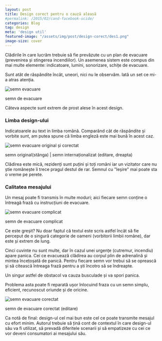 ```yaml
---
layout: post
title: Design corect pentru o cauză aleasă
#permalink: /2015/02/cand-facebook-ucide/
categories: Blog
tag: design
meta: 'design util'
featured-image: "/assets/img/post/design-corect/des1.png"
image-size: cover
---
```


Clădirile în care lucrăm trebuie să fie prevăzute cu un plan de evacuare (prevenirea și stingerea incendiilor). Un asemenea sistem este compus din mai multe elemente: indicatoare, lumini, sonorizare, schițe de evacuare.


Sunt atât de răspândite încât, uneori, nici nu le observăm. Iată un set ce mi-a atras atenția.


<img class="post-image" src="{{ site.baseurl }}/assets/img/post/design-corect/des1.png" alt="semn evacuare"/>

<span class="img-alt"> semn de evacuare </span>

Câteva aspecte sunt extrem de prost alese în acest design.

<h3> Limba design-ului </h3>

Indicatoarele au text in limba română. Comparând cât de răspândite și vorbite sunt, am putea spune că limba engleză este mai bună în acest caz.

<img class="post-image" src="{{ site.baseurl }}/assets/img/post/design-corect/des2.png" alt="semn evacuare original și corectat"/>

<span class="img-alt"> semn original(stânga) | semn internaționalizat (editare, dreapta) </span>

Clădirea este mică, rezidenți sunt puțini și toți români iar un vizitator care nu știe românește îi trece pragul destul de rar. Semnul cu "Ieșire" mai poate sta o vreme pe perete.

### Calitatea mesajului

Un mesaj poate fi transmis în multe moduri; aici fiecare semn conține o întreagă frază cu instrucțiuni de evacuare.

<img class="post-image" src="{{ site.baseurl }}/assets/img/post/design-corect/des3.png" alt="semn evacuare complicat"/>

<span class="img-alt"> semn de evacuare complicat </span>

Ce este greșit? Nu doar faptul că textul este scris astfel încât să fie perceput de o singură categorie de oameni (vorbitorii limbii române), dar este și extrem de lung.

Cinci cuvinte nu sunt multe, dar în cazul unei urgențe (cutremur, incendiu) apare panica. Cei ce evacuează clădirea au corpul plin de adrenalină și mintea încețoșată de panică. Pentru fiecare semn vor trebui să se oprească și să citească întreaga frază pentru a ști încotro să se îndreapte.

Un singur astfel de obstacol va cauza busculade și va spori panica.

Problema asta poate fi reparată ușor înlocuind fraza cu un semn simplu, eficient, recunoscut oriunde și de oricine.

<img class="post-image" src="{{ site.baseurl }}/assets/img/post/design-corect/des4.png" alt="semn evacuare corectat"/>

<span class="img-alt"> semn de evacuare corectat (editare) </span>

Ca notă de final: design-ul cel mai bun este cel ce poate transmite mesajul cu efort minim. Autorul trebuie să țină cont de contextul în care design-ul său va fi utilizat, să prevadă diferitele scenarii și să empatizeze cu cei ce vor deveni consumatori ai mesajului său.
